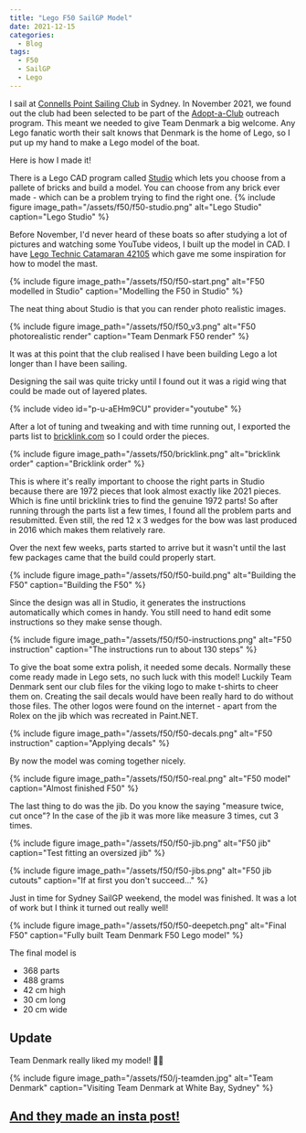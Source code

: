 ```yaml
---
title: "Lego F50 SailGP Model"
date: 2021-12-15
categories:
  - Blog
tags:
  - F50
  - SailGP
  - Lego
---
```


I sail at [Connells Point Sailing Club](https://www.facebook.com/ConnellsPointSC/) in Sydney. In November 2021, we found out the club had been selected to be part of the [Adopt-a-Club](https://sailgp.com/news/21/sailgp-adopt-a-club-launches-sydney/) outreach program. This meant we needed to give Team Denmark a big welcome. Any Lego fanatic worth their salt knows that Denmark is the home of Lego, so I put up my hand to make a Lego model of the boat.

Here is how I made it!

There is a Lego CAD program called [Studio](https://www.bricklink.com/v2/build/studio.page) which lets you choose from a pallete of bricks and build a model. You can choose from any brick ever made - which can be a problem trying to find the right one.
{% include figure image_path="/assets/f50/f50-studio.png" alt="Lego Studio" caption="Lego Studio" %}


Before November, I'd never heard of these boats so after studying a lot of pictures and watching some YouTube videos, I built up the model in CAD. I have [Lego Technic Catamaran 42105](https://www.target.com.au/p/lego-reg-technic-catamaran-421-5/63370843) which gave me some inspiration for how to model the mast.

{% include figure image_path="/assets/f50/f50-start.png" alt="F50 modelled in Studio" caption="Modelling the F50 in Studio" %}

The neat thing about Studio is that you can render photo realistic images. 

{% include figure image_path="/assets/f50/f50_v3.png" alt="F50 photorealistic render" caption="Team Denmark F50 render" %}

It was at this point that the club realised I have been building Lego a lot longer than I have been sailing.

Designing the sail was quite tricky until I found out it was a rigid wing that could be made out of layered plates. 


{% include video id="p-u-aEHm9CU" provider="youtube" %}

After a lot of tuning and tweaking and with time running out, I exported the parts list to [bricklink.com](https://www.bricklink.com) so I could order the pieces.

{% include figure image_path="/assets/f50/bricklink.png" alt="bricklink order" caption="Bricklink order" %}

This is where it's really important to choose the right parts in Studio because there are 1972 pieces that look almost exactly like 2021 pieces. Which is fine until bricklink tries to find the genuine 1972 parts! So after running through the parts list a few times, I found all the problem parts and resubmitted.
Even still, the red 12 x 3 wedges for the bow was last produced in 2016 which makes them relatively rare.


Over the next few weeks, parts started to arrive but it wasn't until the last few packages came that the build could properly start.

{% include figure image_path="/assets/f50/f50-build.png" alt="Building the F50" caption="Building the F50" %}

Since the design was all in Studio, it generates the instructions automatically which comes in handy. You still need to hand edit some instructions so they make sense though.

{% include figure image_path="/assets/f50/f50-instructions.png" alt="F50 instruction" caption="The instructions run to about 130 steps" %}


To give the boat some extra polish, it needed some decals. Normally these come ready made in Lego sets, no such luck with this model! Luckily Team Denmark sent our club files for the viking logo to make t-shirts to cheer them on. Creating the sail decals would have been really hard to do without those files.
The other logos were found on the internet - apart from the Rolex on the jib which was recreated in Paint.NET.

{% include figure image_path="/assets/f50/f50-decals.png" alt="F50 instruction" caption="Applying decals" %}

By now the model was coming together nicely.

{% include figure image_path="/assets/f50/f50-real.png" alt="F50 model" caption="Almost finished F50" %}

The last thing to do was the jib. Do you know the saying "measure twice, cut once"? In the case of the jib it was more like measure 3 times, cut 3 times.

{% include figure image_path="/assets/f50/f50-jib.png" alt="F50 jib" caption="Test fitting an oversized jib" %}

{% include figure image_path="/assets/f50/f50-jibs.png" alt="F50 jib cutouts" caption="If at first you don't succeed..." %}

Just in time for Sydney SailGP weekend, the model was finished. It was a lot of work but I think it turned out really well!

{% include figure image_path="/assets/f50/f50-deepetch.png" alt="Final F50" caption="Fully built Team Denmark F50 Lego model" %}

The final model is 

* 368 parts
* 488 grams
* 42 cm high
* 30 cm long
* 20 cm wide

## Update

Team Denmark really liked my model! 🤩🤩

{% include figure image_path="/assets/f50/j-teamden.jpg" alt="Team Denmark" caption="Visiting Team Denmark at White Bay, Sydney" %}


## [And they made an insta post! ](https://www.instagram.com/sailgpden/tv/CXoYiDHjPGy/?utm_medium=share_sheet)